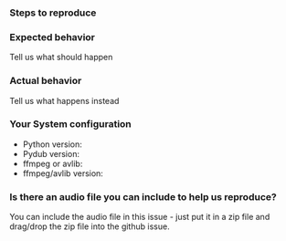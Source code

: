 ### Steps to reproduce

### Expected behavior
Tell us what should happen

### Actual behavior
Tell us what happens instead

### Your System configuration
- Python version:
- Pydub version:
- ffmpeg or avlib:
- ffmpeg/avlib version:

### Is there an audio file you can include to help us reproduce?
You can include the audio file in this issue - just put it in a zip file and drag/drop the zip file into the github issue.

